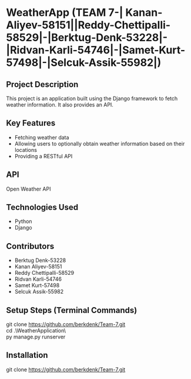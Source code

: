 # WeatherApp (TEAM 7-| Kanan-Aliyev-58151||Reddy-Chettipalli-58529|-|Berktug-Denk-53228|-|Ridvan-Karli-54746|-|Samet-Kurt-57498|-|Selcuk-Assik-55982|)

## Project Description
This project is an application built using the Django framework to fetch weather information. It also provides an API.

## Key Features
- Fetching weather data
- Allowing users to optionally obtain weather information based on their locations
- Providing a RESTful API

## API
Open Weather API

## Technologies Used
- Python
- Django

## Contributors
- Berktug Denk-53228
- Kanan Aliyev-58151
- Reddy Chettipalli-58529
- Ridvan Karli-54746
- Samet Kurt-57498
- Selcuk Assik-55982

## Setup Steps (Terminal Commands)
git clone https://github.com/berkdenk/Team-7.git  
cd .\WeatherApplication\  
py manage.py runserver

## Installation
git clone https://github.com/berkdenk/Team-7.git  
